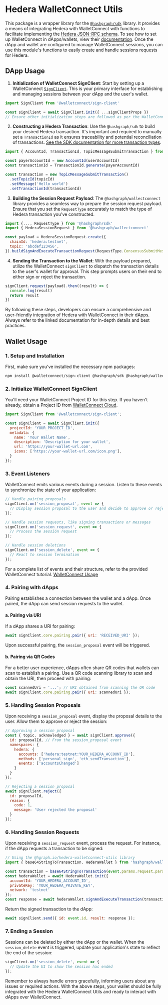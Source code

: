 # Hedera WalletConnect Utils

This package is a wrapper library for the [`@hashgraph/sdk`](https://www.npmjs.com/package/@hashgraph/sdk) library. It provides a means of integrating Hedera with WalletConnect with functions to facilitate implementing the [Hedera JSON-RPC schema](https://specs.walletconnect.com/2.0/blockchain-rpc/everscale-rpc). To see how to set up WalletConnect in dApps/wallets, view their [documentation](https://docs.walletconnect.com/2.0/). Once the dApp and wallet are configured to manage WalletConnect sessions, you can use this module's functions to easily create and handle sessions requests for Hedera.


## DApp Usage

1. **Initialization of WalletConnect SignClient**: Start by setting up a WalletConnect [`SignClient`](https://docs.walletconnect.com/2.0/api/sign/dapp-usage). This is your primary interface for establishing and managing sessions between your dApp and the user's wallet.

```js
import SignClient from '@walletconnect/sign-client'

const signClient = await SignClient.init({ ...signClientProps })
// Ensure other initialization steps are followed as per the WalletConnect documentation.
```

2. **Constructing a Hedera Transaction**: Use the `@hashgraph/sdk` to build your desired Hedera transaction. It's important and required to manually set a `TransactionId` as it ensures traceability and potential reconciliation of transactions. [See the SDK documentation for more transaction types](https://docs.hedera.com/hedera/sdks-and-apis/sdks/transactions).

```js
import { AccountId, TransactionId, TopicMessageSubmitTransaction } from '@hashgraph/sdk'

const payerAccountId = new AccountId(userAccountId)
const transactionId = TransactionId.generate(payerAccountId)

const transaction = new TopicMessageSubmitTransaction()
  .setTopicId(topicId)
  .setMessage('Hello world')
  .setTransactionId(transactionId)
```

3. **Building the Session Request Payload**: The `@hashgraph/wallectconnect` library provides a seamless way to prepare the session request payload. Ensure that you set the `RequestType` accurately to match the type of Hedera transaction you've constructed.

```js
import {..., RequestType } from '@hashgraph/sdk'
import { HederaSessionRequest } from '@hashgraph/wallectconnect'

const payload = HederaSessionRequest.create({
  chainId: 'hedera:testnet',
  topic: 'abcdef123456',
}).buildSignAndExecuteTransactionRequest(RequestType.ConsensusSubmitMessage, transaction)
```

4. **Sending the Transaction to the Wallet**: With the payload prepared, utilize the WalletConnect `signClient` to dispatch the transaction details to the user's wallet for approval. This step prompts users on their end to either sign or reject the transaction.

```js
signClient.request(payload).then((result) => {
  console.log(result)
  return result
})
```

By following these steps, developers can ensure a comprehensive and user-friendly integration of Hedera with WalletConnect in their dApps. Always refer to the linked documentation for in-depth details and best practices.

## Wallet Usage

### 1. Setup and Installation

First, make sure you've installed the necessary npm packages:

```bash
npm install @walletconnect/sign-client @hashgraph/sdk @hashgraph/wallectconnect
```


### 2. Initialize WalletConnect SignClient

You'll need your WalletConnect Project ID for this step. If you haven't already, obtain a Project ID from [WalletConnect Cloud](https://cloud.walletconnect.com/app).

```javascript
import SignClient from '@walletconnect/sign-client';

const signClient = await SignClient.init({
  projectId: 'YOUR_PROJECT_ID',
  metadata: {
    name: 'Your Wallet Name',
    description: 'Description for your wallet',
    url: 'https://your-wallet-url.com',
    icons: ['https://your-wallet-url.com/icon.png'],
  }
});
```

### 3. Event Listeners

WalletConnect emits various events during a session. Listen to these events to synchronize the state of your application:

```javascript
// Handle pairing proposals
signClient.on('session_proposal', event => {
  // Display session proposal to the user and decide to approve or reject
});

// Handle session requests, like signing transactions or messages
signClient.on('session_request', event => {
  // Process the session request
});

// Handle session deletions
signClient.on('session_delete', event => {
  // React to session termination
});
```

For a complete list of events and their structure, refer to the provided WalletConnect tutorial. [WalletConnect Usage](https://docs.walletconnect.com/2.0/api/auth/wallet-usage)

### 4. Pairing with dApps

Pairing establishes a connection between the wallet and a dApp. Once paired, the dApp can send session requests to the wallet.

#### a. Pairing via URI

If a dApp shares a URI for pairing:

```javascript
await signClient.core.pairing.pair({ uri: 'RECEIVED_URI' });
```

Upon successful pairing, the `session_proposal` event will be triggered.

#### b. Pairing via QR Codes

For a better user experience, dApps often share QR codes that wallets can scan to establish a pairing. Use a QR code scanning library to scan and obtain the URI, then proceed with pairing:

```javascript
const scannedUri = '...'; // URI obtained from scanning the QR code
await signClient.core.pairing.pair({ uri: scannedUri });
```

### 5. Handling Session Proposals

Upon receiving a `session_proposal` event, display the proposal details to the user. Allow them to approve or reject the session:

```javascript
// Approving a session proposal
const { topic, acknowledged } = await signClient.approve({
  id: proposalId, // From the session_proposal event
  namespaces: {
    hedera: {
      accounts: ['hedera:testnet:YOUR_HEDERA_ACCOUNT_ID'],
      methods: ['personal_sign', 'eth_sendTransaction'],
      events: ['accountsChanged']
    }
  }
});

// Rejecting a session proposal
await signClient.reject({
  id: proposalId,
  reason: {
    code: 1,
    message: 'User rejected the proposal'
  }
});
```

### 6. Handling Session Requests

Upon receiving a `session_request` event, process the request. For instance, if the dApp requests a transaction to be signed:

```javascript
// Using the @hgraph.io/hedera-walletconnect-utils library
import { base64StringToTransaction, HederaWallet } from 'hashgraph/walletconnect';

const transaction = base64StringToTransaction(event.params.request.params);
const hederaWallet = await HederaWallet.init({
  accountId: 'YOUR_HEDERA_ACCOUNT_ID',
  privateKey: 'YOUR_HEDERA_PRIVATE_KEY',
  network: 'testnet'
});
const response = await hederaWallet.signAndExecuteTransaction(transaction);
```

Return the signed transaction to the dApp:

```javascript
await signClient.send({ id: event.id, result: response });
```

### 7. Ending a Session

Sessions can be deleted by either the dApp or the wallet. When the `session_delete` event is triggered, update your application's state to reflect the end of the session:

```javascript
signClient.on('session_delete', event => {
  // Update the UI to show the session has ended
});
```

Remember to always handle errors gracefully, informing users about any issues or required actions. With the above steps, your wallet should be fully integrated with the Hedera WalletConnect Utils and ready to interact with dApps over WalletConnect.
